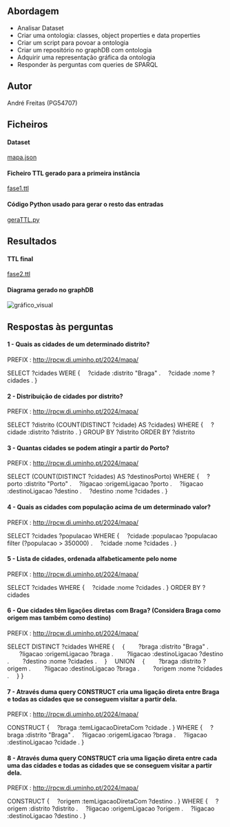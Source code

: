 ## Abordagem 
* Analisar Dataset
* Criar uma ontologia: classes, object properties e data properties
* Criar um script para povoar a ontologia
* Criar um repositório no graphDB com ontologia
* Adquirir uma representação gráfica da ontologia
* Responder às perguntas com queries de SPARQL

## Autor
André Freitas (PG54707)

## Ficheiros 
#### Dataset  
[mapa.json](mapa.json)

#### Ficheiro TTL gerado para a primeira instância
[fase1.ttl](fase1.ttl)

#### Código Python usado para gerar o resto das entradas 
[geraTTL.py](geraTTL.py)

## Resultados 
#### TTL final 
[fase2.ttl](fase2.ttl)

#### Diagrama gerado no graphDB 
![gráfico_visual](gráfico_visual.png)

## Respostas às perguntas
#### 1 - Quais as cidades de um determinado distrito?
PREFIX : <http://rpcw.di.uminho.pt/2024/mapa/>

SELECT ?cidades WERE {
&emsp;?cidade :distrito "Braga" . 
&emsp;?cidade :nome ?cidades .
} 

#### 2 - Distribuição de cidades por distrito?
PREFIX : <http://rpcw.di.uminho.pt/2024/mapa/>

SELECT ?distrito (COUNT(DISTINCT ?cidade) AS ?cidades) WHERE {
&emsp;?cidade :distrito ?distrito . 
} GROUP BY ?distrito
ORDER BY ?distrito

#### 3 - Quantas cidades se podem atingir a partir do Porto?
PREFIX : <http://rpcw.di.uminho.pt/2024/mapa/>

SELECT (COUNT(DISTINCT ?cidades) AS ?destinosPorto) WHERE {
&emsp;?porto :distrito "Porto" .
&emsp;?ligacao :origemLigacao ?porto . 
&emsp;?ligacao :destinoLigacao ?destino . 
&emsp;?destino :nome ?cidades .
}

#### 4 - Quais as cidades com população acima de um determinado valor?
PREFIX : <http://rpcw.di.uminho.pt/2024/mapa/>

SELECT ?cidades ?populacao WHERE {
&emsp;?cidade :populacao ?populacao filter (?populacao > 350000) .
&emsp;?cidade :nome ?cidades .
}

#### 5 - Lista de cidades, ordenada alfabeticamente pelo nome
PREFIX : <http://rpcw.di.uminho.pt/2024/mapa/>

SELECT ?cidades WHERE {
&emsp;?cidade :nome ?cidades .
} ORDER BY ?cidades

#### 6 - Que cidades têm ligações diretas com Braga? (Considera Braga como origem mas também como destino)
PREFIX : <http://rpcw.di.uminho.pt/2024/mapa/>

SELECT DISTINCT ?cidades WHERE {
&emsp;{
&emsp;&emsp;?braga :distrito "Braga" .
&emsp;&emsp;?ligacao :origemLigacao ?braga .
&emsp;&emsp;?ligacao :destinoLigacao ?destino .
&emsp;&emsp;?destino :nome ?cidades .
&emsp;}
&emsp;UNION
&emsp;{
&emsp;&emsp;?braga :distrito ?origem .
&emsp;&emsp;?ligacao :destinoLigacao ?braga .
&emsp;&emsp;?origem :nome ?cidades .
&emsp;}
}

#### 7 - Através duma query CONSTRUCT cria uma ligação direta entre Braga e todas as cidades que se conseguem visitar a partir dela.
PREFIX : <http://rpcw.di.uminho.pt/2024/mapa/>

CONSTRUCT {
&emsp;?braga :temLigacaoDiretaCom ?cidade .
}
WHERE {
&emsp;?braga :distrito "Braga" .
&emsp;?ligacao :origemLigacao ?braga .
&emsp;?ligacao :destinoLigacao ?cidade .
}

#### 8 - Através duma query CONSTRUCT cria uma ligação direta entre cada uma das cidades e todas as cidades que se conseguem visitar a partir dela.
PREFIX : <http://rpcw.di.uminho.pt/2024/mapa/>

CONSTRUCT {
&emsp;?origem :temLigacaoDiretaCom ?destino .
}
WHERE {
&emsp;?origem :distrito ?distrito .
&emsp;?ligacao :origemLigacao ?origem .
&emsp;?ligacao :destinoLigacao ?destino .
}